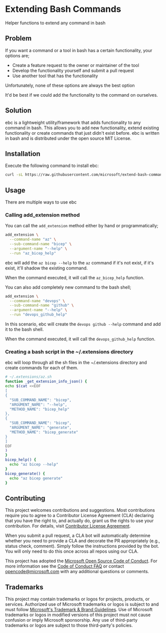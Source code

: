 # Extending Bash Commands

Helper functions to extend any command in bash

## Problem

If you want a command or a tool in bash has a certain functionality, your options are;

- Create a feature request to the owner or maintainer of the tool
- Develop the functionality yourself and submit a pull request
- Use another tool that has the functionality

Unfortunately, none of these options are always the best option

It'd be best if we could add the functionality to the command on ourselves.

## Solution

ebc is a lightweight utility/framework that adds functionality to any command in bash. This allows you to add new functionality, extend existing functionality or create commands that just didn't exist before. ebc is written in bash and is distributed under the open source MIT License.

## Installation

Execute the following command to install ebc:

```bash
curl -sL https://raw.githubusercontent.com/microsoft/extend-bash-commands/main/install.sh | bash
```

## Usage

There are multiple ways to use ebc

### Calling add_extension method

You can call the `add_extension` method either by hand or programmatically;

```bash
add_extension \
  --command-name "az" \
  --sub-command-name "bicep" \
  --argument-name "--help" \
  --run "az_bicep_help"
```

ebc will add the `az bicep --help` to the `az` command if it's not exist, if it's exist, it'll shadow the existing command.

When the command executed, it will call the `az_bicep_help` function.

You can also add completely new command to the bash shell;

```bash
add_extension \
  --command-name "devops" \
  --sub-command-name "github" \
  --argument-name "--help" \
  --run "devops_github_help"
```

In this scenario, ebc will create the `devops github --help` command and add it to the bash shell.

When the command executed, it will call the `devops_github_help` function.

### Creating a bash script in the ~/.extensions directory

ebc will loop through all the sh files in the ~/.extensions directory and create commands for each of them.

```bash
# ~/.extensions/az.sh
function _get_extension_info_json() {
echo $(cat <<EOF
[
{
  "SUB_COMMAND_NAME": "bicep",
  "ARGUMENT_NAME": "--help",
  "METHOD_NAME": "bicep_help"
},
{
  "SUB_COMMAND_NAME": "bicep",
  "ARGUMENT_NAME": "generate",
  "METHOD_NAME": "bicep_generate"
}
]
EOF
)
}
bicep_help() {
  echo "az bicep --help"
}
bicep_generate() {
  echo "az bicep generate"
}
```

## Contributing

This project welcomes contributions and suggestions.  Most contributions require you to agree to a
Contributor License Agreement (CLA) declaring that you have the right to, and actually do, grant us
the rights to use your contribution. For details, visit [Contributor License Agreement](https://cla.opensource.microsoft.com).

When you submit a pull request, a CLA bot will automatically determine whether you need to provide
a CLA and decorate the PR appropriately (e.g., status check, comment). Simply follow the instructions
provided by the bot. You will only need to do this once across all repos using our CLA.

This project has adopted the [Microsoft Open Source Code of Conduct](https://opensource.microsoft.com/codeofconduct/).
For more information see the [Code of Conduct FAQ](https://opensource.microsoft.com/codeofconduct/faq/) or
contact [opencode@microsoft.com](mailto:opencode@microsoft.com) with any additional questions or comments.

## Trademarks

This project may contain trademarks or logos for projects, products, or services. Authorized use of Microsoft
trademarks or logos is subject to and must follow
[Microsoft's Trademark & Brand Guidelines](https://www.microsoft.com/en-us/legal/intellectualproperty/trademarks/usage/general).
Use of Microsoft trademarks or logos in modified versions of this project must not cause confusion or imply Microsoft sponsorship.
Any use of third-party trademarks or logos are subject to those third-party's policies.
